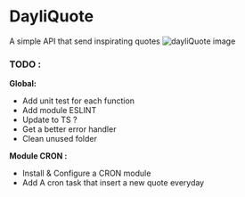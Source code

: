 # DayliQuote

A simple API that send inspirating quotes
![dayliQuote image](imgPresentation)

### TODO :

**Global:**
- Add unit test for each function
- Add module ESLINT
- Update to TS ?
- Get a better error handler
- Clean unused folder

**Module CRON :**
- Install & Configure a CRON module
- Add A cron task that insert a new quote everyday

[imgPresentation]: https://image.ibb.co/d69PxJ/dayliquote0.png
